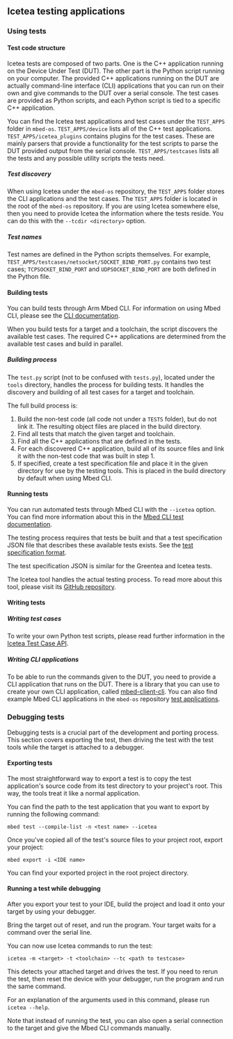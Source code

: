 ## Icetea testing applications

### Using tests

#### Test code structure

Icetea tests are composed of two parts. One is the C++ application running on the Device Under Test (DUT). The other part is the Python script running on your computer. The provided C++ applications running on the DUT are actually command-line interface (CLI) applications that you can run on their own and give commands to the DUT over a serial console. The test cases are provided as Python scripts, and each Python script is tied to a specific C++ application.

You can find the Icetea test applications and test cases under the `TEST_APPS` folder in `mbed-os`. `TEST_APPS/device` lists all of the C++ test applications. `TEST_APPS/icetea_plugins` contains plugins for the test cases. These are mainly parsers that provide a functionality for the test scripts to parse the DUT provided output from the serial console. `TEST_APPS/testcases` lists all the tests and any possible utility scripts the tests need.

##### Test discovery

When using Icetea under the `mbed-os` repository, the `TEST_APPS` folder stores the CLI applications and the test cases. The `TEST_APPS` folder is located in the root of the `mbed-os` repository. If you are using Icetea somewhere else, then you need to provide Icetea the information where the tests reside. You can do this with the `--tcdir <directory>` option.

##### Test names

Test names are defined in the Python scripts themselves. For example, `TEST_APPS/testcases/netsocket/SOCKET_BIND_PORT.py` contains two test cases; `TCPSOCKET_BIND_PORT` and `UDPSOCKET_BIND_PORT` are both defined in the Python file.

#### Building tests

You can build tests through Arm Mbed CLI. For information on using Mbed CLI, please see the [CLI documentation](../tools/developing-mbed-cli.html).

When you build tests for a target and a toolchain, the script discovers the available test cases. The required C++ applications are determined from the available test cases and build in parallel.

##### Building process

The `test.py` script (not to be confused with `tests.py`), located under the `tools` directory, handles the process for building tests. It handles the discovery and building of all test cases for a target and toolchain.

The full build process is:

1. Build the non-test code (all code not under a `TESTS` folder), but do not link it. The resulting object files are placed in the build directory.
1. Find all tests that match the given target and toolchain.
1. Find all the C++ applications that are defined in the tests.
1. For each discovered C++ application, build all of its source files and link it with the non-test code that was built in step 1.
1. If specified, create a test specification file and place it in the given directory for use by the testing tools. This is placed in the build directory by default when using Mbed CLI.

#### Running tests

You can run automated tests through Mbed CLI with the `--icetea` option. You can find more information about this in the [Mbed CLI test documentation](test-and-debug.html).

The testing process requires that tests be built and that a test specification JSON file that describes these available tests exists. See the [test specification format](https://github.com/ARMmbed/greentea#test-specification-json-formatted-input).

The test specification JSON is similar for the Greentea and Icetea tests.

The Icetea tool handles the actual testing process. To read more about this tool, please visit its [GitHub repository](https://github.com/ARMmbed/icetea).

#### Writing tests

##### Writing test cases

To write your own Python test scripts, please read further information in the [Icetea Test Case API](https://github.com/ARMmbed/icetea/blob/master/doc/tc_api.md).

##### Writing CLI applications

To be able to run the commands given to the DUT, you need to provide a CLI application that runs on the DUT. There is a library that you can use to create your own CLI application, called [mbed-client-cli](https://github.com/ARMmbed/mbed-client-cli). You can also find example Mbed CLI applications in the `mbed-os` repository [test applications](https://github.com/ARMmbed/mbed-os/tree/master/TEST_APPS/device).

### Debugging tests

Debugging tests is a crucial part of the development and porting process. This section covers exporting the test, then driving the test with the test tools while the target is attached to a debugger.

#### Exporting tests

The most straightforward way to export a test is to copy the test application's source code from its test directory to your project's root. This way, the tools treat it like a normal application.

You can find the path to the test application that you want to export by running the following command:

```
mbed test --compile-list -n <test name> --icetea
```

Once you've copied all of the test's source files to your project root, export your project:

```
mbed export -i <IDE name>
```

You can find your exported project in the root project directory.

#### Running a test while debugging

After you export your test to your IDE, build the project and load it onto your target by using your debugger.

Bring the target out of reset, and run the program. Your target waits for a command over the serial line.

You can now use Icetea commands to run the test:

```
icetea -m <target> -t <toolchain> --tc <path to testcase>
```

This detects your attached target and drives the test. If you need to rerun the test, then reset the device with your debugger, run the program and run the same command.

For an explanation of the arguments used in this command, please run `icetea --help`.

Note that instead of running the test, you can also open a serial connection to the target and give the Mbed CLI commands manually.
